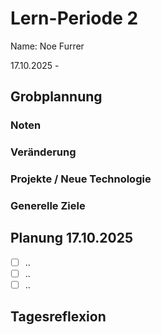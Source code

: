 # Lern-Periode 2
Name: Noe Furrer

17.10.2025 - 

## Grobplannung
### Noten
### Veränderung
### Projekte / Neue Technologie
### Generelle Ziele

## Planung 17.10.2025

- [ ] ..
- [ ] ..
- [ ] ..

## Tagesreflexion
